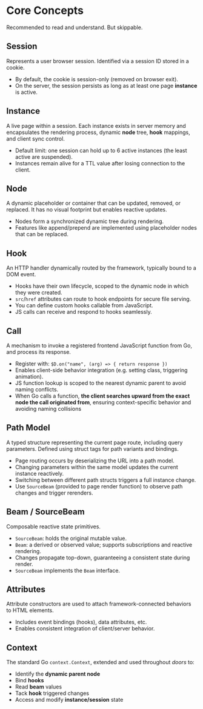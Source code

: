 # Core Concepts

Recommended to read and understand. But skippable.

## Session

Represents a user browser session. Identified via a session ID stored in a cookie.

- By default, the cookie is session-only (removed on browser exit).
- On the server, the session persists as long as at least one page **instance** is active.

## Instance

A live page within a session. Each instance exists in server memory and encapsulates the rendering process, dynamic **node** tree, **hook** mappings, and client sync control.

- Default limit: one session can hold up to 6 active instances (the least active are suspended).
- Instances remain alive for a TTL value after losing connection to the client.

## Node

A dynamic placeholder or container that can be updated, removed, or replaced. It has no visual footprint but enables reactive updates.

- Nodes form a synchronized dynamic tree during rendering.
- Features like append/prepend are implemented using placeholder nodes that can be replaced.

## Hook

An HTTP handler dynamically routed by the framework, typically bound to a DOM event.

- Hooks have their own lifecycle, scoped to the dynamic node in which they were created.
- `src`/`href` attributes can route to hook endpoints for secure file serving.
- You can define custom hooks callable from JavaScript.
- JS calls can receive and respond to hooks seamlessly.

## Call

A mechanism to invoke a registered frontend JavaScript function from Go, and process its response.

- Register with: `$D.on("name", (arg) => { return response })`
- Enables client-side behavior integration (e.g. setting class, triggering animation).
- JS function lookup is scoped to the nearest dynamic parent to avoid naming conflicts.
- When Go calls a function, **the client searches upward from the exact node the call originated from**, ensuring context-specific behavior and avoiding naming collisions

## Path Model

A typed structure representing the current page route, including query parameters. Defined using struct tags for path variants and bindings.

- Page routing occurs by deserializing the URL into a path model.
- Changing parameters within the same model updates the current instance reactively.
- Switching between different path structs triggers a full instance change.
- Use `SourceBeam` (provided to page render function) to observe path changes and trigger rerenders.

## Beam / SourceBeam

Composable reactive state primitives.

- `SourceBeam`: holds the original mutable value.
- `Beam`: a derived or observed value; supports subscriptions and reactive rendering.
- Changes propagate top-down, guaranteeing a consistent state during render.
- `SourceBeam` implements the `Beam` interface.

## Attributes

Attribute constructors are used to attach framework-connected behaviors to HTML elements.

- Includes event bindings (hooks), data attributes, etc.
- Enables consistent integration of client/server behavior.

## Context

The standard Go `context.Context`, extended and used throughout *doors* to:

- Identify the **dynamic parent node**
- Bind **hooks**
- Read **beam** values
- Tack **hook** triggered changes
- Access and modify **instance/session** state
